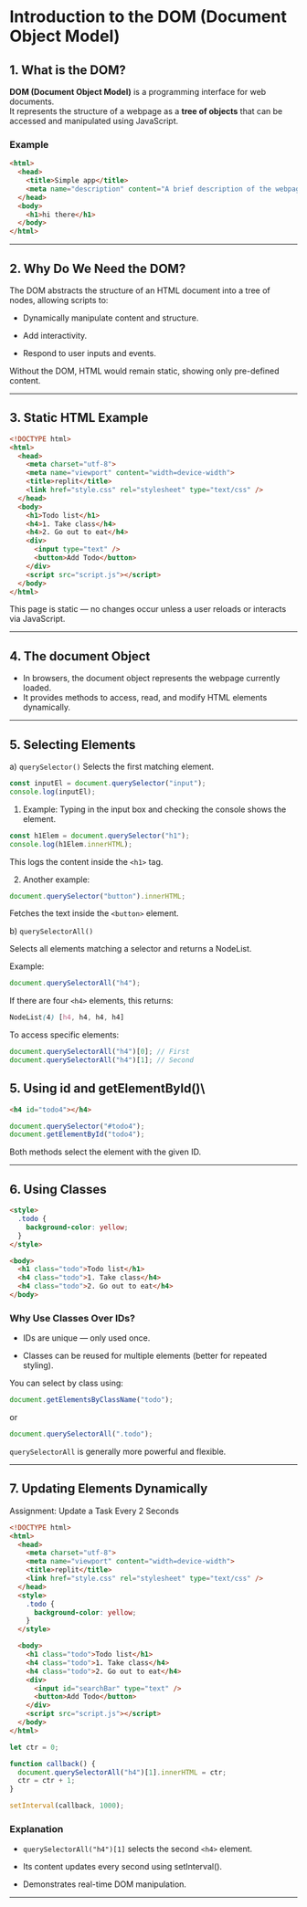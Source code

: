 # Introduction to the DOM (Document Object Model)

## 1. What is the DOM?

**DOM (Document Object Model)** is a programming interface for web documents.  
It represents the structure of a webpage as a **tree of objects** that can be accessed and manipulated using JavaScript.

### Example
```html
<html>
  <head>
    <title>Simple app</title>
    <meta name="description" content="A brief description of the webpage content for search engines and social media.">
  </head>
  <body>
    <h1>hi there</h1>
  </body>
</html>
```
---
## 2. Why Do We Need the DOM?

The DOM abstracts the structure of an HTML document into a tree of nodes, allowing scripts to:

- Dynamically manipulate content and structure.

- Add interactivity.

- Respond to user inputs and events.

Without the DOM, HTML would remain static, showing only pre-defined content.

---
## 3. Static HTML Example
```html
<!DOCTYPE html>
<html>
  <head>
    <meta charset="utf-8">
    <meta name="viewport" content="width=device-width">
    <title>replit</title>
    <link href="style.css" rel="stylesheet" type="text/css" />
  </head>
  <body>
    <h1>Todo list</h1>
    <h4>1. Take class</h4>
    <h4>2. Go out to eat</h4>
    <div>
      <input type="text" />
      <button>Add Todo</button>
    </div>
    <script src="script.js"></script>
  </body>
</html>
```
This page is static — no changes occur unless a user reloads or interacts via JavaScript.

---
## 4. The document Object

- In browsers, the document object represents the webpage currently loaded.
- It provides methods to access, read, and modify HTML elements dynamically.
---

## 5. Selecting Elements

a) `querySelector()`
Selects the first matching element.
```js
const inputEl = document.querySelector("input");
console.log(inputEl);
```
1) Example: Typing in the input box and checking the console shows the element.
```js
const h1Elem = document.querySelector("h1");
console.log(h1Elem.innerHTML);
```
This logs the content inside the `<h1>` tag.

2) Another example:
```js
document.querySelector("button").innerHTML;
```
Fetches the text inside the `<button>` element.

b) `querySelectorAll()`

Selects all elements matching a selector and returns a NodeList.

Example:
```js
document.querySelectorAll("h4");
```
If there are four `<h4>` elements, this returns:
```scss
NodeList(4) [h4, h4, h4, h4]
```
To access specific elements:
```js
document.querySelectorAll("h4")[0]; // First
document.querySelectorAll("h4")[1]; // Second
```
## 5. Using id and getElementById()\
```html
<h4 id="todo4"></h4>
```
```js
document.querySelector("#todo4");
document.getElementById("todo4");
```

Both methods select the element with the given ID.

---
## 6. Using Classes
```html
<style>
  .todo {
    background-color: yellow;
  }
</style>

<body>
  <h1 class="todo">Todo list</h1>
  <h4 class="todo">1. Take class</h4>
  <h4 class="todo">2. Go out to eat</h4>
</body>
```
### Why Use Classes Over IDs?

- IDs are unique — only used once.

- Classes can be reused for multiple elements (better for repeated styling).

You can select by class using:
```js
document.getElementsByClassName("todo");
```
or
```js
document.querySelectorAll(".todo");
```
`querySelectorAll` is generally more powerful and flexible.

---

## 7. Updating Elements Dynamically
Assignment: Update a Task Every 2 Seconds
```html
<!DOCTYPE html>
<html>
  <head>
    <meta charset="utf-8">
    <meta name="viewport" content="width=device-width">
    <title>replit</title>
    <link href="style.css" rel="stylesheet" type="text/css" />
  </head>
  <style>
    .todo {
      background-color: yellow;
    }
  </style>

  <body>
    <h1 class="todo">Todo list</h1>
    <h4 class="todo">1. Take class</h4>
    <h4 class="todo">2. Go out to eat</h4>
    <div>
      <input id="searchBar" type="text" />
      <button>Add Todo</button>
    </div>
    <script src="script.js"></script>
  </body>
</html>
```
```js
let ctr = 0;

function callback() {
  document.querySelectorAll("h4")[1].innerHTML = ctr;
  ctr = ctr + 1;
}

setInterval(callback, 1000);
```
### Explanation

- `querySelectorAll("h4")[1]` selects the second `<h4>` element.

- Its content updates every second using setInterval().

- Demonstrates real-time DOM manipulation.

---
